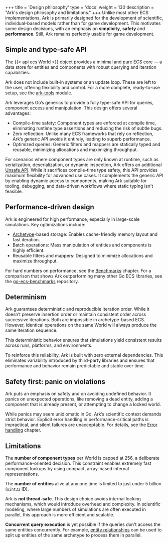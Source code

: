 +++
title = 'Design philosophy'
type = 'docs'
weight = 130
description = "Ark's design philosophy and limitations."
+++
Unlike most other ECS implementations, Ark is primarily designed for the development of scientific,
individual-based models rather than for game development.
This motivates some design decisions, with an emphasis on **simplicity**, **safety** and **performance**.
Still, Ark remains perfectly usable for game development.

## Simple and type-safe API

The {{< api ecs World >}} object provides a minimal and pure ECS core — a data store for entities and components with robust querying and iteration capabilities.

Ark does not include built-in systems or an update loop.
These are left to the user, offering flexibility and control.
For a more complete, ready-to-use setup, see the [ark-tools](https://github.com/mlange-42/ark-tools) module.

Ark leverages Go’s generics to provide a fully type-safe API for queries, component access and manipulation. This design offers several advantages:

- Compile-time safety: Component types are enforced at compile time, eliminating runtime type assertions and reducing the risk of subtle bugs.
- Zero reflection: Unlike many ECS frameworks that rely on reflection, Ark’s generic API avoids it entirely, leading to superb performance.
- Optimized queries: Generic filters and mappers are statically typed and reusable, minimizing allocations and maximizing throughput.

For scenarios where component types are only known at runtime,
such as serialization, deserialization, or dynamic inspection,
Ark offers an additional [Unsafe API](../unsafe).
While it sacrifices compile-time type safety, this API provides maximum flexibility for advanced use cases.
It complements the generic API by enabling dynamic access to components,
making Ark suitable for tooling, debugging, and data-driven workflows where static typing isn't feasible.

## Performance-driven design

Ark is engineered for high performance, especially in large-scale simulations. Key optimizations include:

- [Archetype](../architecture)-based storage: Enables cache-friendly memory layout and fast iteration.
- Batch operations: Mass manipulation of entities and components is highly efficient.
- Reusable filters and mappers: Designed to minimize allocations and maximize throughput.

For hard numbers on performance, see the [Benchmarks](../benchmarks) chapter.
For a comparison that shows Ark outperforming many other Go ECS libraries, see the [go-ecs-benchmarks](https://github.com/mlange-42/go-ecs-benchmarks) repository.

## Determinism

Ark guarantees deterministic and reproducible iteration order.
While it doesn’t preserve insertion order or maintain consistent order across successive iterations. Both are impossible in archetype-based ECS. However, identical operations on the same World will always produce the same iteration sequence.

This deterministic behavior ensures that simulations yield consistent results across runs, platforms, and environments.

To reinforce this reliability, Ark is built with zero external dependencies. This eliminates variability introduced by third-party libraries and ensures that performance and behavior remain predictable and stable over time.

## Safety first: panic on violations

Ark puts an emphasis on safety and on avoiding undefined behavior.
It panics on unexpected operations, like removing a dead entity,
adding a component that is already present, or attempting to change a locked world.

While panics may seem unidiomatic in Go, Ark’s scientific context demands strict behavior.
Explicit error handling in performance-critical paths is impractical,
and silent failures are unacceptable.
For details, see the [Error handling](../errors) chapter.

## Limitations

The **number of component types** per World is capped at 256, a deliberate performance-oriented decision. This constraint enables extremely fast component lookups by using compact, array-based internal representations.

The **number of entities** alive at any one time is limited to just under 5 billion (`uint32` ID).

Ark is **not thread-safe**. This design choice avoids internal locking mechanisms, which would introduce overhead and complexity. In scientific modeling, where large numbers of simulations are often executed in parallel, this approach is more efficient and scalable.

**Concurrent query execution** is yet possible if the queries don't access the same entities concurrently.
For example, [entity relationships](../relations/) can be used to split up entities
of the same archetype to process them in parallel.
